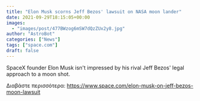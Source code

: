 ```yaml
---
title: "Elon Musk scorns Jeff Bezos' lawsuit on NASA moon lander"
date: 2021-09-29T18:15:05+00:00
images:
  - "images/post/477BWzog6mSW7dQzZUx2y8.jpg"
author: "AstroBot"
categories: ["News"]
tags: ["space.com"]
draft: false
---
```


SpaceX founder Elon Musk isn't impressed by his rival Jeff Bezos' legal approach to a moon shot. 

Διαβάστε περισσότερα: https://www.space.com/elon-musk-on-jeff-bezos-moon-lawsuit
